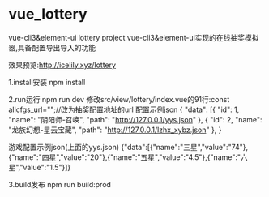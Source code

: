 # vue_lottery
 vue-cli3&element-ui lottery project
 vue-cli3&element-ui实现的在线抽奖模拟器,具备配置导出导入的功能

效果预览:http://icelily.xyz/lottery

1.install安装
npm install

2.run运行
npm run dev
修改src/view/lottery/index.vue的91行:const allcfgs_url="";//改为抽奖配置地址的url
配置示例json
{
	"data": [{
		"id": 1,
		"name": "阴阳师-召唤",
		"path": "http://127.0.0.1/yys.json"
	},
		{
		"id": 2,
		"name": "龙族幻想-星云宝藏",
		"path": "http://127.0.0.1/lzhx_xybz.json"
	},
}

游戏配置示例json(上面的yys.json)
{"data":[{"name":"三星","value":"74"},{"name":"四星","value":"20"},{"name":"五星","value":"4.5"},{"name":"六星","value":"1.5"}]}

3.build发布
npm run build:prod
